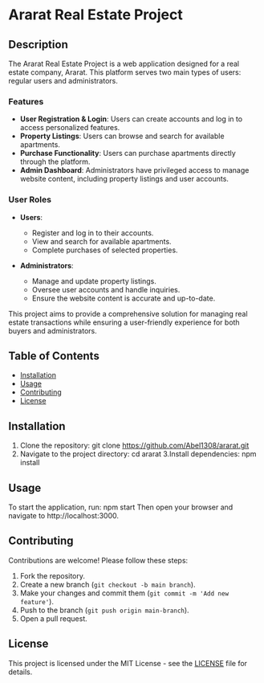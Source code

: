 # Ararat Real Estate Project

## Description
The Ararat Real Estate Project is a web application designed for a real estate company, Ararat. This platform serves two main types of users: regular users and administrators.

### Features

- **User Registration & Login**: Users can create accounts and log in to access personalized features.
- **Property Listings**: Users can browse and search for available apartments.
- **Purchase Functionality**: Users can purchase apartments directly through the platform.
- **Admin Dashboard**: Administrators have privileged access to manage website content, including property listings and user accounts.

### User Roles

- **Users**:
  - Register and log in to their accounts.
  - View and search for available apartments.
  - Complete purchases of selected properties.

- **Administrators**:
  - Manage and update property listings.
  - Oversee user accounts and handle inquiries.
  - Ensure the website content is accurate and up-to-date.

This project aims to provide a comprehensive solution for managing real estate transactions while ensuring a user-friendly experience for both buyers and administrators.




## Table of Contents
- [Installation](#installation)
- [Usage](#usage)
- [Contributing](#contributing)
- [License](#license)

## Installation
1. Clone the repository:
   git clone https://github.com/Abel1308/ararat.git
2. Navigate to the project directory:
   cd ararat
3.Install dependencies:
  npm install
## Usage
To start the application, run:
npm start
Then open your browser and navigate to http://localhost:3000.
## Contributing
Contributions are welcome! Please follow these steps:
1. Fork the repository.
2. Create a new branch (`git checkout -b main branch`).
3. Make your changes and commit them (`git commit -m 'Add new feature'`).
4. Push to the branch (`git push origin main-branch`).
5. Open a pull request.
## License
This project is licensed under the MIT License - see the [LICENSE](LICENSE) file for details.
